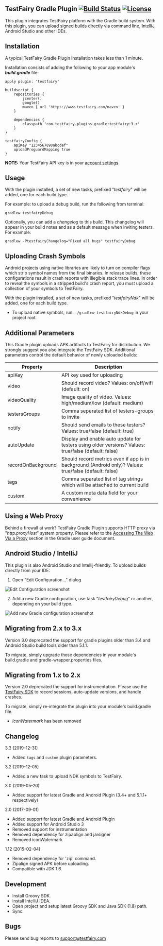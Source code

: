 TestFairy Gradle Plugin [![Build Status](https://travis-ci.org/testfairy/testfairy-gradle-plugin.svg?branch=master)](https://travis-ci.org/testfairy/testfairy-gradle-plugin) [![License](https://img.shields.io/badge/License-Apache%202.0-blue.svg)](https://opensource.org/licenses/Apache-2.0)
-------------------

This plugin integrates TestFairy platform with the Gradle build system. With this plugin, you can upload signed builds directly via command line, IntelliJ, Android Studio and other IDEs.

Installation
---------

A typical TestFairy Gradle Plugin installation takes less than 1 minute. 

Installation consists of adding the following to your app module's ***build.gradle*** file:

```
apply plugin: 'testfairy'

buildscript {
    repositories {
        jcenter()
        google()
        maven { url 'https://www.testfairy.com/maven' }
    }

    dependencies {
        classpath 'com.testfairy.plugins.gradle:testfairy:3.+'
    }
}

testfairyConfig {
    apiKey "1234567890abcdef"
    uploadProguardMapping true    
}
```

**NOTE:** Your TestFairy API key is in your [account settings](https://app.testfairy.com/settings#apikey)
     
Usage
-----

With the plugin installed, a set of new tasks, prefixed "*testfairy*" will be added, one for each build type.

For example: to upload a debug build, run the following from terminal:

    gradlew testfairyDebug
    
Optionally, you can add a *changelog* to this build. This changelog will appear in your build notes and as a default message when inviting testers. For example:

    gradlew -PtestfairyChangelog="Fixed all bugs" testfairyDebug
    
Uploading Crash Symbols
-----------------------

Android projects using native libraries are likely to turn on compiler flags which strip symbol names from the final binaries. In release builds, these configurations result in crash reports with illegible stack trace lines. In order to reveal the symbols in a stripped build's crash report, you must upload a collection of your symbols to TestFairy.

With the plugin installed, a set of new tasks, prefixed "*testfairyNdk*" will be added, one for each build type.

* To upload native symbols, run: `./gradlew testfairyNdkDebug` in your project root.
    
Additional Parameters
---------------------

This Gradle plugin uploads APK artifacts to TestFairy for distribution. We strongly suggest you also integrate the TestFairy SDK. Additional parameters control the default behavior of newly uploaded builds:

| Property           | Description |
|--------------------|-------------|
| apiKey             | API key used for uploading |
| video              | Should record video? Values: on/off/wifi (default: on) |
| videoQuality       | Image quality of video. Values: high/medium/low (default: medium) |
| testersGroups      | Comma seperated list of testers-groups to invite |
| notify             | Should send emails to these testers? Values: true/false (default: true) |
| autoUpdate         | Display and enable auto update for testers using older versions? Values: true/false (default: false) |
| recordOnBackground | Should record metrics even if app is in background (Android only)? Values: true/false (default: false) |
| tags               | Comma separated list of tag strings which will be attached to current build |
| custom             | A custom meta data field for your convenience |

Using a Web Proxy
--------------------------------

Behind a firewall at work? TestFairy Gradle Plugin supports HTTP proxy via "*http.proxyHost*" system property. Please refer to the [Accessing The Web Via a Proxy](http://www.gradle.org/docs/current/userguide/build_environment.html#sec:accessing_the_web_via_a_proxy) section in the Gradle user guide document.

Android Studio / IntelliJ
-------------------------

This plugin is also Android Studio and Intellij-friendly. To upload builds directly from your IDE:

1. Open "Edit Configuration..." dialog

 ![Edit Configuration screenshot][1] 

2. Add a new Gradle configuration, use task "*testfairyDebug*" or another, depending on your build type.

 ![Add new Gradle configuration screenshot][2]

<a name="migrate_2x"></a>
Migrating from 2.x to 3.x
----

Version 3.0 deprecated the support for gradle plugins older than 3.4 and Android Studio build tools older than 5.1.1.

To migrate, simply upgrade those dependencies in your module's build.gradle and gradle-wrapper.properties files.


<a name="migrate_1x"></a>
Migrating from 1.x to 2.x
----

Version 2.0 deprecated the support for instrumentation. Please use the [TestFairy SDK](https://docs.testfairy.com/Android/Integrating_Android_SDK.html) to record sessions, auto-update versions, and handle crashes. 

To migrate, simply re-integrate the plugin into your module's build.gradle file.

- *iconWatermark* has been removed

Changelog
----
3.3 (2019-12-31)
  - Added `tags` and `custom` plugin parameters.
  
3.2 (2019-12-05)
  - Added a new task to upload NDK symbols to TestFairy.

3.0 (2019-05-20)
  - Added support for latest Gradle and Android Plugin (3.4+ and 5.1.1+ respectively)
  
2.0 (2017-09-01)
  - Added support for latest Gradle and Android Plugin
  - Added support for Android Studio 3
  - Removed support for instrumentation
  - Removed dependency for zipaplign and jarsigner
  - Removed iconWatermark
  
1.12 (2015-02-04)
  - Removed dependency for 'zip' command.
  - Zipalign signed APK before uploading.
  - Compatible with JDK 1.6.

Development
----

* Install Groovy SDK.
* Install IntelliJ IDEA.
* Open project and setup latest Groovy SDK and Java SDK (1.8) path.
* Sync.

Bugs
----

Please send bug reports to support@testfairy.com 

[1]: https://raw.githubusercontent.com/testfairy/testfairy-gradle-plugin/master/docs/images/preview-open-edit-configurations.png
[2]: https://raw.githubusercontent.com/testfairy/testfairy-gradle-plugin/master/docs/images/preview-add-gradle-task.png

